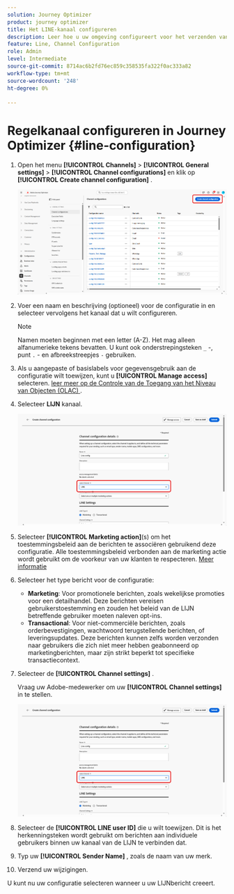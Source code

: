 ```yaml
---
solution: Journey Optimizer
product: journey optimizer
title: Het LINE-kanaal configureren
description: Leer hoe u uw omgeving configureert voor het verzenden van LINE-berichten met Journey Optimizer
feature: Line, Channel Configuration
role: Admin
level: Intermediate
source-git-commit: 8714ac6b2fd76ec859c358535fa322f0ac333a82
workflow-type: tm+mt
source-wordcount: '248'
ht-degree: 0%

---
```


# Regelkanaal configureren in Journey Optimizer {#line-configuration}

1. Open het menu **[!UICONTROL Channels]** > **[!UICONTROL General settings]** > **[!UICONTROL Channel configurations]** en klik op **[!UICONTROL Create channel configuration]** .

   ![](assets/line-config-1.png)

1. Voer een naam en beschrijving (optioneel) voor de configuratie in en selecteer vervolgens het kanaal dat u wilt configureren.

   >[!NOTE]
   >
   > Namen moeten beginnen met een letter (A-Z). Het mag alleen alfanumerieke tekens bevatten. U kunt ook onderstrepingsteken `_` -, punt `.` - en afbreekstreepjes `-` gebruiken.

1. Als u aangepaste of basislabels voor gegevensgebruik aan de configuratie wilt toewijzen, kunt u **[!UICONTROL Manage access]** selecteren. [ leer meer op de Controle van de Toegang van het Niveau van Objecten (OLAC) ](../administration/object-based-access.md).

1. Selecteer **LIJN** kanaal.

   ![](assets/line-config-2.png)

1. Selecteer **[!UICONTROL Marketing action]**(s) om het toestemmingsbeleid aan de berichten te associëren gebruikend deze configuratie. Alle toestemmingsbeleid verbonden aan de marketing actie wordt gebruikt om de voorkeur van uw klanten te respecteren. [Meer informatie](../action/consent.md#surface-marketing-actions)

1. Selecteer het type bericht voor de configuratie:

   * **Marketing**: Voor promotionele berichten, zoals wekelijkse promoties voor een detailhandel. Deze berichten vereisen gebruikerstoestemming en zouden het beleid van de LIJN betreffende gebruiker moeten naleven opt-ins.
   * **Transactional**: Voor niet-commerciële berichten, zoals orderbevestigingen, wachtwoord terugstellende berichten, of leveringsupdates. Deze berichten kunnen zelfs worden verzonden naar gebruikers die zich niet meer hebben geabonneerd op marketingberichten, maar zijn strikt beperkt tot specifieke transactiecontext.

1. Selecteer de **[!UICONTROL Channel settings]** .

   Vraag uw Adobe-medewerker om uw **[!UICONTROL Channel settings]** in te stellen.

   ![](assets/line-config-2.png)

1. Selecteer de **[!UICONTROL LINE user ID]** die u wilt toewijzen. Dit is het herkenningsteken wordt gebruikt om berichten aan individuele gebruikers binnen uw kanaal van de LIJN te verbinden dat.

1. Typ uw **[!UICONTROL Sender Name]** , zoals de naam van uw merk.

1. Verzend uw wijzigingen.

U kunt nu uw configuratie selecteren wanneer u uw LIJNbericht creeert.
